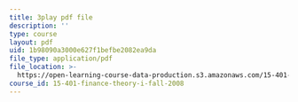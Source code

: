 ```yaml
---
title: 3play pdf file
description: ''
type: course
layout: pdf
uid: 1b98090a3000e627f1befbe2082ea9da
file_type: application/pdf
file_location: >-
  https://open-learning-course-data-production.s3.amazonaws.com/15-401-finance-theory-i-fall-2008/1b98090a3000e627f1befbe2082ea9da_sMKQywwkIjQ.pdf
course_id: 15-401-finance-theory-i-fall-2008
---
```

